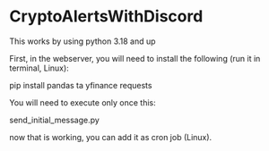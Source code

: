 # CryptoAlertsWithDiscord

This works by using python 3.18 and up

First, in the webserver, you will need to install the following (run it in terminal, Linux):

pip install pandas ta yfinance requests

You will need to execute only once this:

send_initial_message.py

now that is working, you can add it as cron job (Linux).
